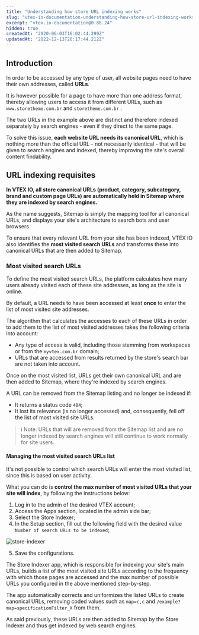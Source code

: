 ```yaml
---
title: "Understanding how store URL indexing works"
slug: "vtex-io-documentation-understanding-how-store-url-indexing-works"
excerpt: "vtex.io-documentation@0.88.24"
hidden: true
createdAt: "2020-06-03T16:02:44.299Z"
updatedAt: "2022-12-13T20:17:44.212Z"
---
```


## Introduction

In order to be accessed by any type of user, all website pages need to have their own addresses, called **URLs**.

It is however possible for a page to have more than one address format, thereby allowing users to access it from different URLs, such as `www.storetheme.com.br` and `storetheme.com.br` .

The two URLs in the example above are distinct and therefore indexed separately by search engines - even if they direct to the same page.

To solve this issue, **each website URL needs its canonical URL**, which is nothing more than the official URL - not necessarily identical - that will be given to search engines and indexed, thereby improving the site's overall content findability.

## URL indexing requisites

**In VTEX IO, all store canonical URLs (product, category, subcategory, brand and custom page URLs) are automatically held in Sitemap where they are indexed by search engines.**

As the name suggests, Sitemap is simply the mapping tool for all canonical URLs, and displays your site's architecture to search bots and user browsers.

To ensure that every relevant URL from your site has been indexed, VTEX IO also identifies the **most visited search URLs** and transforms these into canonical URLs that are then added to Sitemap.

### Most visited search URLs

To define the most visited search URLs, the platform calculates how many users already visited each of these site addresses, as long as the site is online.

By default, a URL needs to have been accessed at least **once** to enter the list of most visited site addresses.

The algorithm that calculates the accesses to each of these URLs in order to add them to the list of most visited addresses takes the following criteria into account:

- Any type of access is valid, including those stemming from workspaces or from the `myvtex.com.br` domain;
- URLs that are accessed from results returned by the store's search bar are not taken into account.

Once on the most visited list, URLs get their own canonical URL and are then added to Sitemap, where they're indexed by search engines.

A URL can be removed from the Sitemap listing and no longer be indexed if:

- It returns a status code `404`;
- It lost its relevance (is no longer accessed) and, consequently, fell off the list of most visited site URLs.

> ℹ️ Note: URLs that will are removed from the Sitemap list and are no longer indexed by search engines will still continue to work normally for site users.

#### Managing the most visited search URLs list

It's not possible to control which search URLs will enter the most visited list, since this is based on user activity.

What you can do is **control the max number of most visited URLs that your site will index**, by following the instructions below:

1. Log in to the admin of the desired VTEX account;
2. Access the Apps section, located in the admin side bar;
3. Select the Store Indexer;
4. In the Setup section, fill out the following field with the desired value `Number of search URLs to be indexed`;

![store-indexer](https://raw.githubusercontent.com/vtexdocs/dev-portal-content/main/images/vtex-io-documentation-understanding-how-store-url-indexing-works-0.png)

5. Save the configurations.

The Store Indexer app, which is responsible for indexing your site's main URLs, builds a list of the most visited site URLs according to the frequency with which those pages are accessed and the max number of possible URLs you configured in the above mentioned step-by-step.

The app automatically corrects and uniformizes the listed URLs to create canonical URLs, removing coded values such as  `map=c,c` and `/example?map=specificationFilter_X` from them.

As said previously, these URLs are then added to Sitemap by the Store Indexer and thus get indexed by web search engines.
